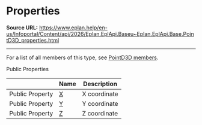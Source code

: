 # Properties

**Source URL:** https://www.eplan.help/en-us/Infoportal/Content/api/2026/Eplan.EplApi.Baseu~Eplan.EplApi.Base.PointD3D_properties.html

---

For a list of all members of this type, see [PointD3D members](Eplan.EplApi.Baseu~Eplan.EplApi.Base.PointD3D_members.html).

Public Properties

|  | Name | Description |
| --- | --- | --- |
| Public Property | [X](Eplan.EplApi.Baseu~Eplan.EplApi.Base.PointD3D~X.html) | X coordinate |
| Public Property | [Y](Eplan.EplApi.Baseu~Eplan.EplApi.Base.PointD3D~Y.html) | Y coordinate |
| Public Property | [Z](Eplan.EplApi.Baseu~Eplan.EplApi.Base.PointD3D~Z.html) | Z coordinate |


